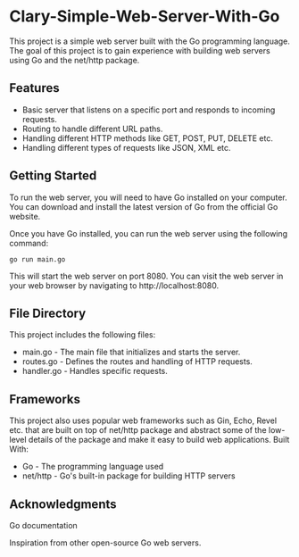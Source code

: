 # Clary-Simple-Web-Server-With-Go

This project is a simple web server built with the Go programming language. The goal of this project is to gain experience with building web servers using Go and the net/http package.

## Features

* Basic server that listens on a specific port and responds to incoming requests.
* Routing to handle different URL paths.
* Handling different HTTP methods like GET, POST, PUT, DELETE etc.
* Handling different types of requests like JSON, XML etc.

## Getting Started

To run the web server, you will need to have Go installed on your computer. You can download and install the latest version of Go from the official Go website.

Once you have Go installed, you can run the web server using the following command:

    go run main.go

This will start the web server on port 8080. You can visit the web server in your web browser by navigating to http://localhost:8080.

## File Directory

This project includes the following files:

* main.go - The main file that initializes and starts the server.
* routes.go - Defines the routes and handling of HTTP requests.
* handler.go - Handles specific requests.

## Frameworks

This project also uses popular web frameworks such as Gin, Echo, Revel etc. that are built on top of net/http package and abstract some of the low-level details of the package and make it easy to build web applications.
Built With:

* Go - The programming language used
* net/http - Go's built-in package for building HTTP servers


## Acknowledgments

Go documentation

Inspiration from other open-source Go web servers.
